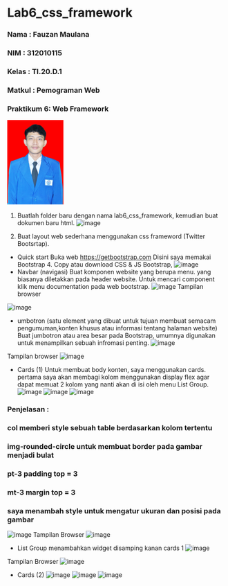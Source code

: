 # Lab6_css_framework

### Nama       : Fauzan Maulana
### NIM        : 312010115
### Kelas      : TI.20.D.1
### Matkul     : Pemograman Web
### Praktikum 6: Web Framework
<img src="fauzan - Copy.JPG" title="FAUZAN MAULANA" alt="FAUZAN MAULANA" class="120px" width="130px">

1. Buatlah folder baru dengan nama lab6_css_framework, kemudian buat dokumen baru html.
![image](https://user-images.githubusercontent.com/101807419/164915618-e0a819c8-25bb-4103-ab29-9455953a9d63.png)

2. Buat layout web sederhana menggunakan css frameword (Twitter Bootsrtap).
- Quick start Buka web https://getbootstrap.com Disini saya memakai Bootstrap 4. Copy atau download CSS & JS Bootstrap,
![image](https://user-images.githubusercontent.com/101807419/164915739-c7ae58ca-8c7d-4e09-8552-c1c4e4cfcccf.png)
- Navbar (navigasi) Buat komponen website yang berupa menu. yang biasanya diletakkan pada header website. Untuk mencari component klik menu documentation pada web bootstrap.
![image](https://user-images.githubusercontent.com/101807419/164915907-49162324-c36c-4f5c-8858-4580ec71d3dd.png)
Tampilan browser

![image](https://user-images.githubusercontent.com/101807419/164915980-501148c6-9f7d-44c8-94fb-c62848fe164d.png)

- umbotron (satu element yang dibuat untuk tujuan membuat semacam pengumuman,konten khusus atau informasi tentang halaman website) Buat jumbotron atau area besar pada Bootstrap, umumnya digunakan untuk menampilkan sebuah infromasi penting.
![image](https://user-images.githubusercontent.com/101807419/164916013-5c0c3c9d-9333-492e-a80c-8c995e562db4.png)

Tampilan browser
![image](https://user-images.githubusercontent.com/101807419/164916031-6ed3d3c4-97aa-4bd8-be4d-670577496852.png)

- Cards (1) Untuk membuat body konten, saya menggunakan cards. pertama saya akan membagi kolom menggunakan display flex agar dapat memuat 2 kolom yang nanti akan di isi oleh menu List Group.
![image](https://user-images.githubusercontent.com/101807419/164916082-30cb508e-a2b7-4205-97ab-71c898805b97.png)
![image](https://user-images.githubusercontent.com/101807419/164916174-a80896ee-5b37-4f06-b9b0-ea3eb5ffe652.png)
![image](https://user-images.githubusercontent.com/101807419/164916219-3356213d-62b0-4fc2-886b-e16f664d624e.png)

### Penjelasan :
### col memberi style sebuah table berdasarkan kolom tertentu
### img-rounded-circle untuk membuat border pada gambar menjadi bulat
### pt-3 padding top = 3
### mt-3 margin top = 3
### saya menambah style untuk mengatur ukuran dan posisi pada gambar

![image](https://user-images.githubusercontent.com/101807419/164916304-6787e91a-b030-444d-b8c9-743d36b94d97.png)
Tampilan Browser
![image](https://user-images.githubusercontent.com/101807419/164916358-b7dbd9f3-0871-46f7-a7a4-44ddc5a9790d.png)

- List Group menambahkan widget disamping kanan cards 1
![image](https://user-images.githubusercontent.com/101807419/164916411-be2b2400-21a5-497b-85ba-658845f6519a.png)

Tampilan Browser
![image](https://user-images.githubusercontent.com/101807419/164916471-66f8a251-0ddd-4ea6-bcfd-bf083de3ec5c.png)

- Cards (2)
![image](https://user-images.githubusercontent.com/101807419/164916559-a7dd3d06-47a5-4c2f-8082-f12aa26e929a.png)
![image](https://user-images.githubusercontent.com/101807419/164916641-d7c17046-33e1-480a-a889-08ed5abc46f4.png)
![image](https://user-images.githubusercontent.com/101807419/164916682-2462d559-ca50-4344-9bd1-654c4a6f1d03.png)




